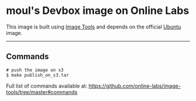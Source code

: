 moul's Devbox image on Online Labs
==================================

This image is built using [Image Tools](https://github.com/online-labs/image-tools) and depends on the official [Ubuntu](https://github.com/online-labs/image-ubuntu) image.

---

Commands
--------

    # push the image on s3
    $ make publish_on_s3.tar

Full list of commands available at: https://github.com/online-labs/image-tools/tree/master#commands
